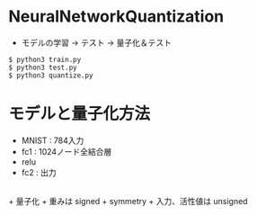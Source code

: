 # NeuralNetworkQuantization
+ モデルの学習 -> テスト -> 量子化＆テスト
```
$ python3 train.py
$ python3 test.py
$ python3 quantize.py
```
# モデルと量子化方法
+ MNIST : 784入力
+ fc1 : 1024ノード全結合層
+ relu
+ fc2 : 出力
<br> 
+ 量子化
+ 重みは signed + symmetry
+ 入力、活性値は unsigned
